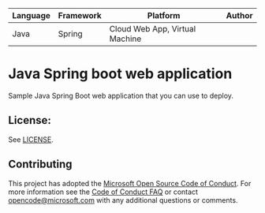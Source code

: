 | Language | Framework | Platform | Author |
| -------- | -------- |--------|--------|
| Java | Spring | Cloud Web App, Virtual Machine| |


# Java Spring boot web application

Sample Java Spring Boot web application that you can use to deploy.


## License:

See [LICENSE](LICENSE).

## Contributing

This project has adopted the [Microsoft Open Source Code of Conduct](https://opensource.microsoft.com/codeofconduct/). For more information see the [Code of Conduct FAQ](https://opensource.microsoft.com/codeofconduct/faq/) or contact [opencode@microsoft.com](mailto:opencode@microsoft.com) with any additional questions or comments.
